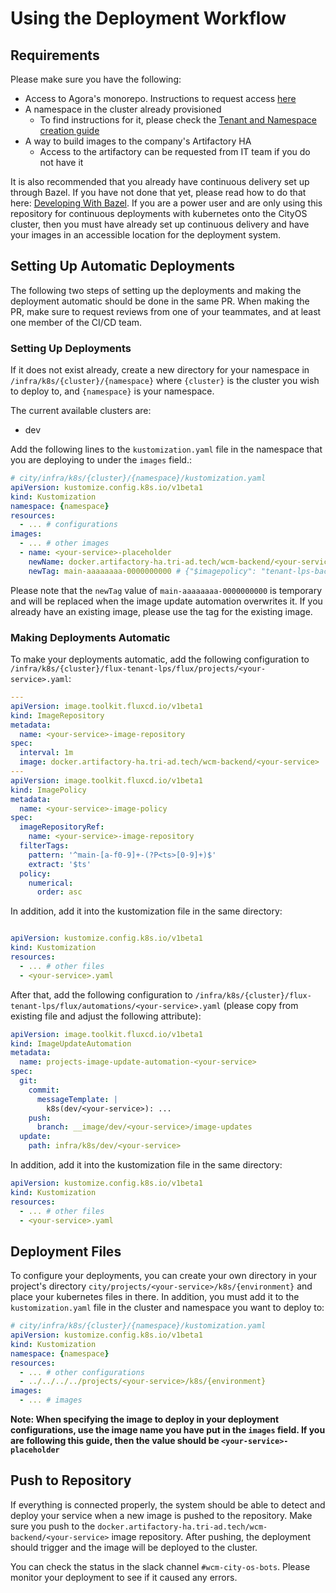 # Using the Deployment Workflow

## Requirements

Please make sure you have the following:

- Access to Agora's monorepo. Instructions to request access [here](https://docs.google.com/document/d/12S82-UYnmfu6OLuHBug4vLgJ007jl-mTcI8zsZvEha0/edit?usp=sharing)
- A namespace in the cluster already provisioned
  - To find instructions for it, please check the [Tenant and Namespace creation guide](../agora_developers/02-tenant-ns-quickstart.md)
- A way to build images to the company's Artifactory HA
  - Access to the artifactory can be requested from IT team if you do not have it

It is also recommended that you already have continuous delivery set up through Bazel. If you have not done that yet,
please read how to do that here: [Developing With Bazel](./../development/bazel/README.md). If you are
a power user and are only using this repository for continuous deployments with kubernetes onto the CityOS cluster,
then you must have already set up continuous delivery and have your images in an accessible location for the deployment
system.

## Setting Up Automatic Deployments

The following two steps of setting up the deployments and making the deployment automatic should be done in the same PR.
When making the PR, make sure to request reviews from one of your teammates, and at least one member of the CI/CD team.

### Setting Up Deployments

If it does not exist already, create a new directory for your namespace in `/infra/k8s/{cluster}/{namespace}`
where `{cluster}` is the cluster you wish to deploy to, and `{namespace}` is your namespace.

The current available clusters are:

- dev

Add the following lines to the `kustomization.yaml` file in the namespace that you are deploying to under the `images` field.:

```yaml
# city/infra/k8s/{cluster}/{namespace}/kustomization.yaml
apiVersion: kustomize.config.k8s.io/v1beta1
kind: Kustomization
namespace: {namespace}
resources:
  - ... # configurations
images:
  - ... # other images
  - name: <your-service>-placeholder
    newName: docker.artifactory-ha.tri-ad.tech/wcm-backend/<your-service> # {"$imagepolicy": "tenant-lps-backend:<your-service>-image-policy:name" }
    newTag: main-aaaaaaaa-0000000000 # {"$imagepolicy": "tenant-lps-backend:<your-service>-image-policy:tag" }
```

Please note that the `newTag` value of `main-aaaaaaaa-0000000000` is temporary and will be replaced when the image update automation overwrites it.
If you already have an existing image, please use the tag for the existing image.

### Making Deployments Automatic

To make your deployments automatic, add the following configuration to `/infra/k8s/{cluster}/flux-tenant-lps/flux/projects/<your-service>.yaml`:

```yaml
---
apiVersion: image.toolkit.fluxcd.io/v1beta1
kind: ImageRepository
metadata:
  name: <your-service>-image-repository
spec:
  interval: 1m
  image: docker.artifactory-ha.tri-ad.tech/wcm-backend/<your-service>
---
apiVersion: image.toolkit.fluxcd.io/v1beta1
kind: ImagePolicy
metadata:
  name: <your-service>-image-policy
spec:
  imageRepositoryRef:
    name: <your-service>-image-repository
  filterTags:
    pattern: '^main-[a-f0-9]+-(?P<ts>[0-9]+)$'
    extract: '$ts'
  policy:
    numerical:
      order: asc
```

In addition, add it into the kustomization file in the same directory:

```yaml

apiVersion: kustomize.config.k8s.io/v1beta1
kind: Kustomization
resources:
  - ... # other files
  - <your-service>.yaml
```

After that, add the following configuration to `/infra/k8s/{cluster}/flux-tenant-lps/flux/automations/<your-service>.yaml`
(please copy from existing file and adjust the following attribute):

```yaml
apiVersion: image.toolkit.fluxcd.io/v1beta1
kind: ImageUpdateAutomation
metadata:
  name: projects-image-update-automation-<your-service>
spec:
  git:
    commit:
      messageTemplate: |
        k8s(dev/<your-service>): ...
    push:
      branch: __image/dev/<your-service>/image-updates
  update:
    path: infra/k8s/dev/<your-service>
```

In addition, add it into the kustomization file in the same directory:

```yaml
apiVersion: kustomize.config.k8s.io/v1beta1
kind: Kustomization
resources:
  - ... # other files
  - <your-service>.yaml
```

## Deployment Files

To configure your deployments, you can create your own directory in your project's directory `city/projects/<your-service>/k8s/{environment}` and place your
kubernetes files in there. In addition, you must add it to the `kustomization.yaml` file in the cluster and namespace you want to deploy to:

```yaml
# city/infra/k8s/{cluster}/{namespace}/kustomization.yaml
apiVersion: kustomize.config.k8s.io/v1beta1
kind: Kustomization
namespace: {namespace}
resources:
  - ... # other configurations
  - ../../../../projects/<your-service>/k8s/{environment}
images:
  - ... # images
```

**Note: When specifying the image to deploy in your deployment configurations, use the image name you have put in the
`images` field. If you are following this guide, then the value should be `<your-service>-placeholder`**

## Push to Repository

If everything is connected properly, the system should be able to detect and deploy your service when a new image is pushed
to the repository. Make sure you push to the `docker.artifactory-ha.tri-ad.tech/wcm-backend/<your-service>` image repository.
After pushing, the deployment should trigger and the image will be deployed to the cluster.

You can check the status in the slack channel `#wcm-city-os-bots`. Please monitor your deployment to see if it caused any errors.
